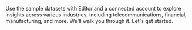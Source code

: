 
Use the sample datasets with Editor and a connected account to explore insights across various industries, including telecommunications, financial, manufacturing, and more. We'll walk you through it. Let's get started.

